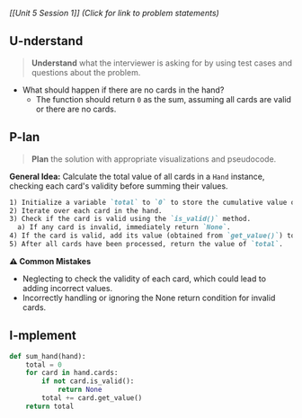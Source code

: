 *[[Unit 5 Session 1]] (Click for link to problem statements)*

## U-nderstand
 
> **Understand** what the interviewer is asking for by using test cases and questions about the problem.

- What should happen if there are no cards in the hand?
  - The function should return `0` as the sum, assuming all cards are valid or there are no cards.

## P-lan

> **Plan** the solution with appropriate visualizations and pseudocode.

**General Idea:** Calculate the total value of all cards in a `Hand` instance, checking each card's validity before summing their values.

```markdown
1) Initialize a variable `total` to `0` to store the cumulative value of the cards.
2) Iterate over each card in the hand.
3) Check if the card is valid using the `is_valid()` method.
  a) If any card is invalid, immediately return `None`.
4) If the card is valid, add its value (obtained from `get_value()`) to `total`.
5) After all cards have been processed, return the value of `total`.
```

**⚠️ Common Mistakes**

- Neglecting to check the validity of each card, which could lead to adding incorrect values.
- Incorrectly handling or ignoring the None return condition for invalid cards.

## I-mplement

```python
def sum_hand(hand):
    total = 0
    for card in hand.cards:
        if not card.is_valid():
            return None
        total += card.get_value()
    return total
```